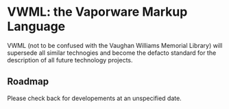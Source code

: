 # VWML: the Vaporware Markup Language

VWML (not to be confused with the Vaughan Williams Memorial Library) will supersede all similar technogies and become the defacto standard for the description of all future technology projects.

## Roadmap

Please check back for developements at an unspecified date.
